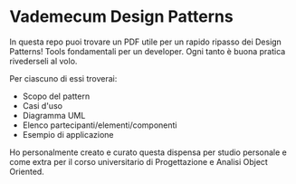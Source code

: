# Vademecum Design Patterns
In questa repo puoi trovare un PDF utile per un rapido ripasso dei Design Patterns!
Tools fondamentali per un developer. Ogni tanto è buona pratica rivederseli al volo.

Per ciascuno di essi troverai:
- Scopo del pattern
- Casi d'uso
- Diagramma UML
- Elenco partecipanti/elementi/componenti
- Esempio di applicazione

Ho personalmente creato e curato questa dispensa per studio personale e come extra per il corso universitario di Progettazione e Analisi Object Oriented.
